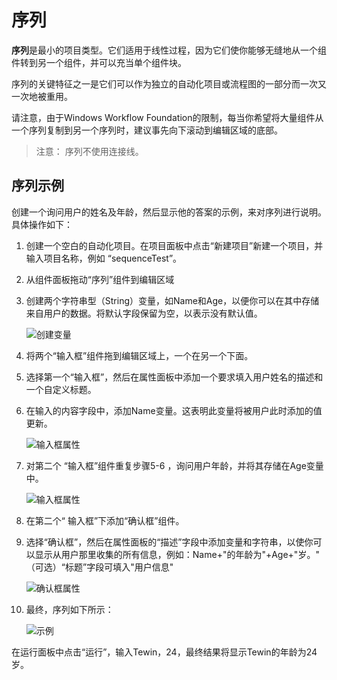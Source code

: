 # 序列 
**序列**是最小的项目类型。它们适用于线性过程，因为它们使你能够无缝地从一个组件转到另一个组件，并可以充当单个组件块。

序列的关键特征之一是它们可以作为独立的自动化项目或流程图的一部分而一次又一次地被重用。

请注意，由于Windows Workflow Foundation的限制，每当你希望将大量组件从一个序列复制到另一个序列时，建议事先向下滚动到编辑区域的底部。

>注意：
>序列不使用连接线。

## 序列示例 
创建一个询问用户的姓名及年龄，然后显示他的答案的示例，来对序列进行说明。具体操作如下：
 
1. 创建一个空白的自动化项目。在项目面板中点击“新建项目”新建一个项目，并输入项目名称，例如 “sequenceTest”。 

    <!-- ![创建项目](https://docimages.blob.core.chinacloudapi.cn/images/Studio/typeOfWorkflow/seq-createProject.png) -->

2. 从组件面板拖动“序列”组件到编辑区域 

    <!-- ![序列](https://docimages.blob.core.chinacloudapi.cn/images/Studio/typeOfWorkflow/seq-intoSequence.png) -->

3. 创建两个字符串型（String）变量，如Name和Age，以便你可以在其中存储来自用户的数据。将默认字段保留为空，以表示没有默认值。 

    ![创建变量](https://docimages.blob.core.chinacloudapi.cn/images/Studio/typeOfWorkflow/seq-createVariables.png)

4. 将两个“输入框”组件拖到编辑区域上，一个在另一个下面。

    <!-- ![输入框](https://docimages.blob.core.chinacloudapi.cn/images/Studio/typeOfWorkflow/seq-intoInput.png) -->

5. 选择第一个“输入框”，然后在属性面板中添加一个要求填入用户姓名的描述和一个自定义标题。 

6. 在输入的内容字段中，添加Name变量。这表明此变量将被用户此时添加的值更新。 

    ![输入框属性](https://docimages.blob.core.chinacloudapi.cn/images/Studio/typeOfWorkflow/seq-input1Properties.png)

7. 对第二个 “输入框”组件重复步骤5-6 ，询问用户年龄，并将其存储在Age变量中。

    ![输入框属性](https://docimages.blob.core.chinacloudapi.cn/images/Studio/typeOfWorkflow/seq-input2Properties.png)

8. 在第二个“ 输入框”下添加“确认框”组件。 

    <!-- ![确认框](https://docimages.blob.core.chinacloudapi.cn/images/Studio/typeOfWorkflow/seq-intoConfirm.png) -->

9. 选择“确认框”，然后在属性面板的“描述”字段中添加变量和字符串，以使你可以显示从用户那里收集的所有信息，例如：Name+"的年龄为"+Age+"岁。"</br>（可选）“标题”字段可填入"用户信息"

    ![确认框属性](https://docimages.blob.core.chinacloudapi.cn/images/Studio/typeOfWorkflow/seq-confirmProperties.png)

10. 最终，序列如下所示：

    ![示例](https://docimages.blob.core.chinacloudapi.cn/images/Studio/typeOfWorkflow/seq-example.PNG)

在运行面板中点击“运行”，输入Tewin，24，最终结果将显示Tewin的年龄为24岁。 

<!-- ![结果](https://docimages.blob.core.chinacloudapi.cn/images/Studio/typeOfWorkflow/seq-result.png) -->

